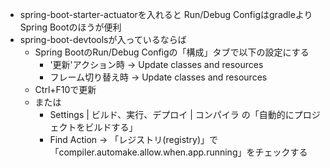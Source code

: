 * spring-boot-starter-actuatorを入れると Run/Debug ConfigはgradleよりSpring Bootのほうが便利
* spring-boot-devtoolsが入っているならば
  * Spring BootのRun/Debug Configの「構成」タブで以下の設定にする
    * '更新'アクション時 → Update classes and resources
    * フレーム切り替え時 → Update classes and resources
  * Ctrl+F10で更新
  * または
    * Settings | ビルド、実行、デプロイ | コンパイラ の「自動的にプロジェクトをビルドする」
    * Find Action → 「レジストリ(registry)」で「compiler.automake.allow.when.app.running」をチェックする
